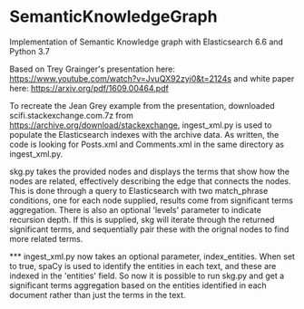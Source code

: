 # SemanticKnowledgeGraph
Implementation of Semantic Knowledge graph with Elasticsearch 6.6 and Python 3.7

Based on Trey Grainger's presentation here:
https://www.youtube.com/watch?v=JvuQX92zyi0&t=2124s
and white paper here:
https://arxiv.org/pdf/1609.00464.pdf

To recreate the Jean Grey example from the presentation, downloaded scifi.stackexchange.com.7z from https://archive.org/download/stackexchange, ingest_xml.py is used to populate the Elasticsearch indexes with the archive data.  As written, the code is looking for Posts.xml and Comments.xml in the same directory as ingest_xml.py.

skg.py takes the provided nodes and displays the terms that show how the nodes are related, effectively describing the edge that connects the nodes.  This is done through a query to Elasticsearch with two match_phrase conditions, one for each node supplied, results come from significant terms aggregation.  There is also an optional 'levels' parameter to indicate recursion depth.  If this is supplied, skg will iterate through the returned significant terms, and sequentially pair these with the orignal nodes to find more related terms.

*** ingest_xml.py now takes an optional parameter, index_entities.  When set to true, spaCy is used to identify the entities in each text, and these are indexed in the 'entities' field.  So now it is possible to run skg.py and get a significant terms aggregation based on the entities identified in each document rather than just the terms in the text.
